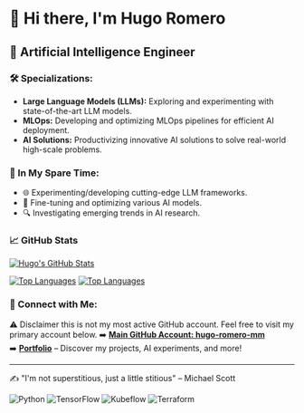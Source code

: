 # 👋 Hi there, I'm Hugo Romero

## 🤖 Artificial Intelligence Engineer

### 🛠️ Specializations:
- **Large Language Models (LLMs):** Exploring and experimenting with state-of-the-art LLM models.
- **MLOps:** Developing and optimizing MLOps pipelines for efficient AI deployment.
- **AI Solutions:** Productivizing innovative AI solutions to solve real-world high-scale problems.

### 🌱 In My Spare Time:
- 🌐 Experimenting/developing cutting-edge LLM frameworks.
- 🎯 Fine-tuning and optimizing various AI models.
- 🔍 Investigating emerging trends in AI research.

### 📈 GitHub Stats
[![Hugo's GitHub Stats](https://github-readme-stats.vercel.app/api?username=hugo-romero-mm&show_icons=true&theme=radical&count_private=true)](https://github.com/hugo-romero-mm)

[![Top Languages](https://github-readme-stats.vercel.app/api/top-langs/?username=hugoromerorico&layout=compact&theme=radical)](https://github.com/hugoromerorico)
[![Top Languages](https://github-readme-stats.vercel.app/api/top-langs/?username=hugo-romero-mm&layout=compact&theme=radical)](https://github.com/hugo-romero-mm)


### 🔗 Connect with Me:
⚠️ Disclaimer this is not my most active GitHub account. Feel free to visit my primary account below.
➡️ **[Main GitHub Account: hugo-romero-mm](https://github.com/hugo-romero-mm)**  
➡️ **[Portfolio](https://hugoromerorico.github.io/)** – Discover my projects, AI experiments, and more!

---

✍️ "I'm not superstitious, just a little stitious" – Michael Scott

![Python](https://img.shields.io/badge/Python-3776AB?style=for-the-badge&logo=python&logoColor=white)
![TensorFlow](https://img.shields.io/badge/TensorFlow-FF6F00?style=for-the-badge&logo=tensorflow&logoColor=white)
![Kubeflow](https://img.shields.io/badge/Kubeflow-326CE5?style=for-the-badge&logo=kubeflow&logoColor=white)
![Terraform](https://img.shields.io/badge/Terraform-623CE4?style=for-the-badge&logo=terraform&logoColor=white)
